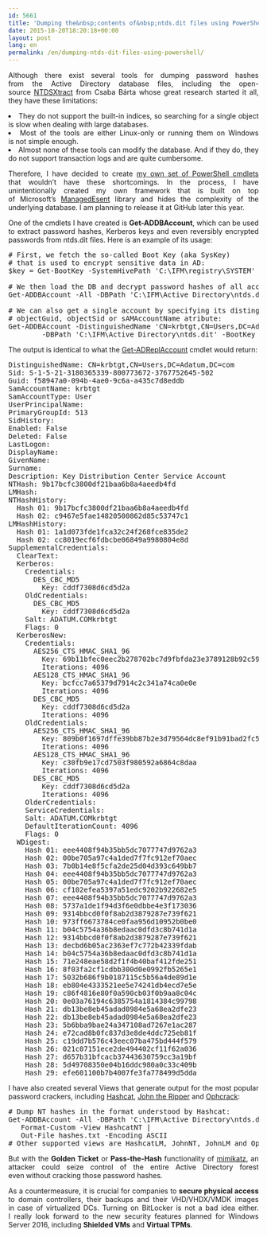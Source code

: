 ```yaml
---
id: 5661
title: 'Dumping the&nbsp;contents of&nbsp;ntds.dit files using PowerShell'
date: 2015-10-20T18:20:18+00:00
layout: post
lang: en
permalink: /en/dumping-ntds-dit-files-using-powershell/
---
```

<p style="text-align: justify;">
  Although&nbsp;there exist several tools for&nbsp;dumping password hashes from&nbsp;the&nbsp;Active Directory database files, including the&nbsp;open-source <a href="http://www.ntdsxtract.com/">NTDSXtract</a> from&nbsp;Csaba Bárta whose great research started it all, they have these limitations:
</p>

<li style="text-align: justify;">
  They do&nbsp;not support the&nbsp;built-in indices, so&nbsp;searching for&nbsp;a&nbsp;single object is&nbsp;slow when&nbsp;dealing with large databases.
</li>
<li style="text-align: justify;">
  Most of&nbsp;the tools are either Linux-only or&nbsp;running them on Windows is&nbsp;not simple enough.
</li>
<li style="text-align: justify;">
  Almost none of&nbsp;these tools can modify the&nbsp;database. And if they do, they do&nbsp;not support transaction logs and&nbsp;are quite cumbersome.
</li>

<p style="text-align: justify;">
  Therefore, I&nbsp;have decided to&nbsp;create <a href="https://www.dsinternals.com/en/list-of-cmdlets-in-the-dsinternals-module/">my own set of&nbsp;PowerShell cmdlets</a> that&nbsp;wouldn&#8217;t have these shortcomings. In&nbsp;the&nbsp;process, I&nbsp;have unintentionally created my own framework that&nbsp;is&nbsp;built on top of&nbsp;Microsoft&#8217;s <a href="https://managedesent.codeplex.com/">ManagedEsent</a> library and&nbsp;hides the&nbsp;complexity of&nbsp;the underlying database. I&nbsp;am planning to&nbsp;release it at GitHub later this year.
</p>

<p style="text-align: justify;">
  One of&nbsp;the cmdlets I&nbsp;have created is&nbsp;<strong>Get-ADDBAccount</strong>, which&nbsp;can be used to&nbsp;extract password hashes, Kerberos keys and&nbsp;even&nbsp;reversibly encrypted passwords from&nbsp;ntds.dit files. Here is&nbsp;an example of&nbsp;its usage:
</p>

<pre class="lang:ps decode:true"># First, we fetch the&nbsp;so-called Boot Key (aka SysKey)
# that&nbsp;is&nbsp;used to&nbsp;encrypt sensitive data in&nbsp;AD:
$key = Get-BootKey -SystemHivePath 'C:\IFM\registry\SYSTEM'

# We then load the&nbsp;DB and&nbsp;decrypt password hashes of&nbsp;all accounts:
Get-ADDBAccount -All -DBPath 'C:\IFM\Active Directory\ntds.dit' -BootKey $key 

# We can also get a&nbsp;single account by&nbsp;specifying its distinguishedName,
# objectGuid, objectSid or&nbsp;sAMAccountName atribute:
Get-ADDBAccount -DistinguishedName 'CN=krbtgt,CN=Users,DC=Adatum,DC=com' `
        -DBPath 'C:\IFM\Active Directory\ntds.dit' -BootKey $key 
</pre>

<p style="text-align: justify;">
  The&nbsp;output is&nbsp;identical to&nbsp;what the <a href="https://www.dsinternals.com/en/retrieving-active-directory-passwords-remotely/">Get-ADReplAccount</a> cmdlet would return:
</p>

<pre class="nums:false lang:default highlight:0 decode:true">DistinguishedName: CN=krbtgt,CN=Users,DC=Adatum,DC=com
Sid: S-1-5-21-3180365339-800773672-3767752645-502
Guid: f58947a0-094b-4ae0-9c6a-a435c7d8eddb
SamAccountName: krbtgt
SamAccountType: User
UserPrincipalName:
PrimaryGroupId: 513
SidHistory:
Enabled: False
Deleted: False
LastLogon:
DisplayName:
GivenName:
Surname:
Description: Key Distribution Center Service Account
NTHash: 9b17bcfc3800df21baa6b8a4aeedb4fd
LMHash:
NTHashHistory:
  Hash 01: 9b17bcfc3800df21baa6b8a4aeedb4fd
  Hash 02: c9467e5fae14820500862d85c53747c1
LMHashHistory:
  Hash 01: 1a1d073fde1fca32c24f268fce835de2
  Hash 02: cc8019ecf6fdbcbe06849a9980804e8d
SupplementalCredentials:
  ClearText:
  Kerberos:
    Credentials:
      DES_CBC_MD5
        Key: cddf7308d6cd5d2a
    OldCredentials:
      DES_CBC_MD5
        Key: cddf7308d6cd5d2a
    Salt: ADATUM.COMkrbtgt
    Flags: 0
  KerberosNew:
    Credentials:
      AES256_CTS_HMAC_SHA1_96
        Key: 69b11bfec0eec2b278702bc7d9fbfda23e3789128b92c59955e69932a457533b
        Iterations: 4096
      AES128_CTS_HMAC_SHA1_96
        Key: bcfcc7a65379d7914c2c341a74ca0e0e
        Iterations: 4096
      DES_CBC_MD5
        Key: cddf7308d6cd5d2a
        Iterations: 4096
    OldCredentials:
      AES256_CTS_HMAC_SHA1_96
        Key: 809b0f1697dffe39bb87b2e3d79564dc8ef91b91bad2fc51abc444e42c7e88d9
        Iterations: 4096
      AES128_CTS_HMAC_SHA1_96
        Key: c30fb9e17cd7503f980592a6864c8daa
        Iterations: 4096
      DES_CBC_MD5
        Key: cddf7308d6cd5d2a
        Iterations: 4096
    OlderCredentials:
    ServiceCredentials:
    Salt: ADATUM.COMkrbtgt
    DefaultIterationCount: 4096
    Flags: 0
  WDigest:
    Hash 01: eee4408f94b35bb5dc7077747d9762a3
    Hash 02: 00be705a97c4a1ded7f7fc912ef70aec
    Hash 03: 7b0b14e8f5cfa2de25d04d393c649bb7
    Hash 04: eee4408f94b35bb5dc7077747d9762a3
    Hash 05: 00be705a97c4a1ded7f7fc912ef70aec
    Hash 06: cf102efea5397a51edc9202b922682e5
    Hash 07: eee4408f94b35bb5dc7077747d9762a3
    Hash 08: 5737a1de1f94d3f6e0dbbe4e3f173036
    Hash 09: 9314bbcd0f0f8ab2d3879287e739f621
    Hash 10: 973ff6673784ce0faa956d10952b0be0
    Hash 11: b04c5754a36b8edaac0dfd3c8b741d1a
    Hash 12: 9314bbcd0f0f8ab2d3879287e739f621
    Hash 13: decbd6b05ac2363ef7c772b42339fdab
    Hash 14: b04c5754a36b8edaac0dfd3c8b741d1a
    Hash 15: 71e248eae58d2f1f4b40baf412fde251
    Hash 16: 8f03fa2cf1cdbb300d0e0992fb5265e1
    Hash 17: 5032b686f9b0187115c5b56a4de89d1e
    Hash 18: eb804e4333521ee5e74241db4ecd7e5e
    Hash 19: c86f4816e80f0a590cb03f0b9aa8c04c
    Hash 20: 0e03a76194c6385754a1814384c99798
    Hash 21: db13be8eb45adad0984e5a68ea2dfe23
    Hash 22: db13be8eb45adad0984e5a68ea2dfe23
    Hash 23: 5b6bba9bae24a347108ad7267e1ac287
    Hash 24: e72cad8b0fc837d3e8de4ddc725eb81f
    Hash 25: c19dd7b576c43eec07ba475bd444f579
    Hash 26: 021c07151ece2de494402cf11f62a036
    Hash 27: d657b31bfcacb37443630759cc3a19bf
    Hash 28: 5d49708350e04b16ddc980a0c33c409b
    Hash 29: efe601100b7b4007fe3fa778499d5dda</pre>

<p style="text-align: justify;">
  I&nbsp;have also created several Views that&nbsp;generate output for&nbsp;the&nbsp;most popular password crackers, including <a href="http://hashcat.net/oclhashcat/">Hashcat</a>, <a href="http://www.openwall.com/john/">John the&nbsp;Ripper</a> and&nbsp;<a href="http://ophcrack.sourceforge.net/">Ophcrack</a>:
</p>

<pre class="lang:ps decode:true "># Dump NT hashes in&nbsp;the&nbsp;format understood by&nbsp;Hashcat:
Get-ADDBAccount -All -DBPath 'C:\IFM\Active Directory\ntds.dit' -BootKey $key |
   Format-Custom -View HashcatNT |
   Out-File hashes.txt -Encoding ASCII
# Other supported views are HashcatLM, JohnNT, JohnLM and&nbsp;Ophcrack.
</pre>

<p style="text-align: justify;">
  But&nbsp;with the&nbsp;<strong>Golden Ticket</strong> or&nbsp;<strong>Pass-the-Hash</strong> functionality of&nbsp;<a href="http://blog.gentilkiwi.com/mimikatz">mimikatz</a>, an attacker could seize control of&nbsp;the entire Active Directory forest even&nbsp;without cracking those password hashes.
</p>

<p style="text-align: justify;">
  As&nbsp;a&nbsp;countermeasure, it is&nbsp;crucial for&nbsp;companies to <strong>secure physical access</strong> to&nbsp;domain controllers, their backups and&nbsp;their VHD/VHDX/VMDK images in&nbsp;case of&nbsp;virtualized DCs. Turning on BitLocker is&nbsp;not a&nbsp;bad idea either. I&nbsp;really look forward to&nbsp;the new security features planned for&nbsp;Windows Server 2016, including <strong>Shielded VMs</strong> and&nbsp;<strong>Virtual TPMs</strong>.
</p>